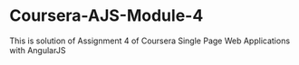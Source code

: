 # Coursera-AJS-Module-4
This is solution of Assignment 4 of Coursera Single Page Web Applications with AngularJS

